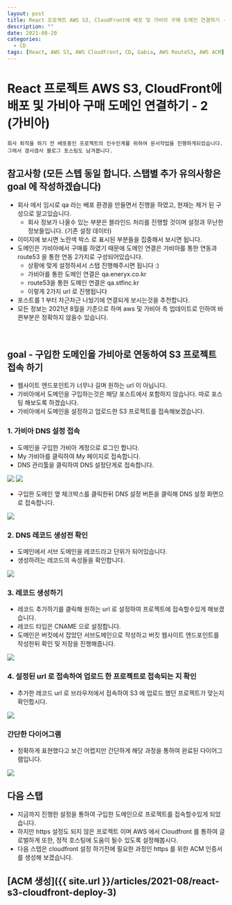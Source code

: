 ```yaml
---
layout: post
title: React 프로젝트 AWS S3, CloudFront에 배포 및 가비아 구매 도메인 연결하기 - 2 (가비아)
description: ""
date: 2021-08-20
categories:
  - CD
tags: [React, AWS S3, AWS CloudFront, CD, Gabia, AWS Route53, AWS ACM]
---
```


# React 프로젝트 AWS S3, CloudFront에 배포 및 가비아 구매 도메인 연결하기 - 2 (가비아)

```text
회사 퇴직을 하기 전 배포중인 프로젝트의 인수인계를 위하여 문서작업을 진행하게되었습니다.
그래서 겸사겸사 블로그 포스팅도 남겨봅니다.
```

## 참고사항 (모든 스텝 동일 합니다. 스탭별 추가 유의사항은 goal 에 작성하겠습니다)
- 회사 에서 임시로 qa 라는 배포 환경을 만들면서 진행을 하였고, 현재는 제거 된 구성으로 알고있습니다.
   - 회사 정보가 나올수 있는 부분은 블라인드 처리를 진행할 것이며 설정과 무난한 정보들입니다. (기존 설정 데이터)
- 이미지에 보시면 노란색 박스 로 표시된 부분들을 집중해서 보시면 됩니다.
- 도메인은 가비아에서 구매를 하였기 때문에 도메인 연결은 가비아를 통한 연동과 route53 을 통한 연동 2가지로 구성되어있습니다.
   - 상황에 맞게 설정하셔서 스탭 진행해주시면 됩니다 :)
   - 가비아를 통한 도메인 연결은 qa.eneryx.co.kr
   - route53을 통한 도메인 연결은 qa.stfinc.kr
   - 이렇게 2가지 url 로 진행됩니다
- 포스트를 1 부터 차근차근 나눴기에 연결되게 보시는것을 추천합니다.
- 모든 정보는 2021년 8월을 기준으로 하며 aws 및 가비아 측 업데이트로 인하여 바뀐부분은 정확하지 않을수 있습니다.
<br>

## goal - 구입한 도메인을 가비아로 연동하여 S3 프로젝트 접속 하기

- 웹사이트 엔드포인트가 너무나 길며 원하는 url 이 아닙니다.
- 가비아에서 도메인을 구입하는것은 해당 포스트에서 포함하지 않습니다. 따로 포스팅 해보도록 하겠습니다.
- 가비아에서 도메인을 설정하고 업로드한 S3 프로젝트를 접속해보겠습니다.


### 1. 가비아 DNS 설정 접속

- 도메인을 구입한 가비아 계정으로 로그인 합니다.
- My 가비아를 클릭하여 My 페이지로 접속합니다.
- DNS 관리툴을 클릭하여 DNS 설정단게로 접속합니다.

<img src="{{ site.url }}/assets/image/2021-08-20-react-s3-cloudfront-deploy-2-gabia/image1.png" class="col-12" />
<img src="{{ site.url }}/assets/image/2021-08-20-react-s3-cloudfront-deploy-2-gabia/image2.png" class="col-12" />


- 구입한 도메인 옆 체크박스를 클릭한뒤 DNS 설정 버튼을 클릭해 DNS 설정 화면으로 접속합니다. 

<img src="{{ site.url }}/assets/image/2021-08-20-react-s3-cloudfront-deploy-2-gabia/image3.png" class="col-12" />


### 2. DNS 레코드 생성전 확인

- 도메인에서 서브 도메인을 레코드라고 단위가 되어있습니다.
- 생성하려는 레코드의 속성들을 확인합니다.

<img src="{{ site.url }}/assets/image/2021-08-20-react-s3-cloudfront-deploy-2-gabia/image4.png" class="col-12" />


### 3. 레코드 생성하기

- 레코드 추가하기를 클릭해 원하는 url 로 설정하여 프로젝트에 접속할수있게 해보겠습니다.
- 레코드 타입은 CNAME 으로 설정합니다.
- 도메인은 버킷에서 잡았던 서브도메인으로 작성하고 버킷 웹사이트 엔드포인트를 작성한뒤 확인 및 저장을 진행해줍니다.

<img src="{{ site.url }}/assets/image/2021-08-20-react-s3-cloudfront-deploy-2-gabia/image5.png" class="col-12" />


### 4. 설정된 url 로 접속하여 업로드 한 프로젝트로 접속되는 지 확인

- 추가한 레코드 url 로 브라우저에서 접속하여 S3 에 업로드 했던 프로젝트가 맞는지 확인합시다.

<img src="{{ site.url }}/assets/image/2021-08-20-react-s3-cloudfront-deploy-2-gabia/image6.png" class="col-12" />


### 간단한 다이어그램

- 정확하게 표현했다고 보긴 어렵지만 간단하게 해당 과정을 통하여 완료된 다이어그램입니다.

<img src="{{ site.url }}/assets/image/2021-08-20-react-s3-cloudfront-deploy-2-gabia/image7.png" class="col-12" />


## 다음 스탭

- 지금까지 진행한 설정을 통하여 구입한 도메인으로 프로젝트를 접속할수있게 되었습니다.
- 하지만 https 설정도 되지 않은 프로젝트 이며 AWS 에서 Cloudfront 를 통하여 글로벌하게 또한, 정적 호스팅에 도움이 될수 있도록 설정해봅시다.
- 다음 스텝은 cloudfront 설정 하기전에 필요한 과정인 https 를 위한 ACM 인증서를 생성해 보겠습니다.

## [ACM 생성]({{ site.url }}/articles/2021-08/react-s3-cloudfront-deploy-3)
